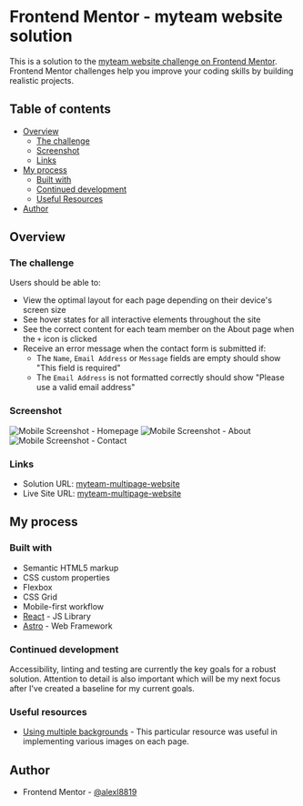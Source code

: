 # Frontend Mentor - myteam website solution

This is a solution to the [myteam website challenge on Frontend Mentor](https://www.frontendmentor.io/challenges/myteam-multipage-website-mxlEauvW). Frontend Mentor challenges help you improve your coding skills by building realistic projects. 

## Table of contents

- [Overview](#overview)
  - [The challenge](#the-challenge)
  - [Screenshot](#screenshot)
  - [Links](#links)
- [My process](#my-process)
  - [Built with](#built-with)
  - [Continued development](#continued-development)
  - [Useful Resources](#useful-resources)
- [Author](#author)

## Overview

### The challenge

Users should be able to:

- View the optimal layout for each page depending on their device's screen size
- See hover states for all interactive elements throughout the site
- See the correct content for each team member on the About page when the `+` icon is clicked
- Receive an error message when the contact form is submitted if:
  - The `Name`, `Email Address` or `Message` fields are empty should show "This field is required"
  - The `Email Address` is not formatted correctly should show "Please use a valid email address"

### Screenshot

![Mobile Screenshot - Homepage](./screenshots/mobile-home.png)
![Mobile Screenshot - About](./screenshots/mobile-about.png)
![Mobile Screenshot - Contact](./screenshots/mobile-contact.png)

### Links

- Solution URL: [myteam-multipage-website](https://www.frontendmentor.io/solutions/myteam-multipage-website-KH1DhRuif_)
- Live Site URL: [myteam-multipage-website](https://alexl8819.github.io/myteam-multipage-website/)

## My process

### Built with

- Semantic HTML5 markup
- CSS custom properties
- Flexbox
- CSS Grid
- Mobile-first workflow
- [React](https://reactjs.org/) - JS Library
- [Astro](https://astro.build/) - Web Framework

### Continued development

Accessibility, linting and testing are currently the key goals for a robust solution. Attention to detail is also important which will be my next focus after I've created a baseline for my current goals.

### Useful resources

- [Using multiple backgrounds](https://developer.mozilla.org/en-US/docs/Web/CSS/CSS_Backgrounds_and_Borders/Using_multiple_backgrounds) - This particular resource was useful in implementing various images on each page.

## Author

- Frontend Mentor - [@alexl8819](https://www.frontendmentor.io/profile/alexl8819)
